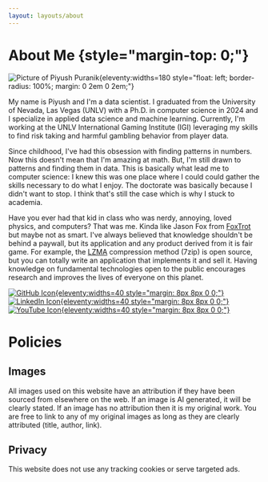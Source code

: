 ```yaml
---
layout: layouts/about
---
```


# About Me {style="margin-top: 0;"}

![Picture of Piyush Puranik](/assets/images/me.jpg){eleventy:widths=180 style="float: left; border-radius: 100%; margin: 0 2em 0 2em;"}

My name is Piyush and I'm a data scientist. I graduated from the University of Nevada, Las Vegas (UNLV) with a Ph.D. in computer science in 2024 and I specialize in applied data science and machine learning. Currently, I'm working at the UNLV International Gaming Institute (IGI) leveraging my skills to find risk taking and harmful gambling behavior from player data.

Since childhood, I've had this obsession with finding patterns in numbers. Now this doesn't mean that I'm amazing at math. But, I'm still drawn to patterns and finding them in data. This is basically what lead me to computer science: I knew this was one place where I could could gather the skills necessary to do what I enjoy. The doctorate was basically because I didn't want to stop. I think that's still the case which is why I stuck to academia.

Have you ever had that kid in class who was nerdy, annoying, loved physics, and computers? That was me. Kinda like Jason Fox from [FoxTrot](https://foxtrot.com/) but maybe not as smart. I've always believed that knowledge shouldn't be behind a paywall, but its application and any product derived from it is fair game. For example, the [LZMA](https://en.wikipedia.org/wiki/LZMA) compression method (7zip) is open source, but you can totally write an application that implements it and sell it. Having knowledge on fundamental technologies open to the public encourages research and improves the lives of everyone on this planet.

[![GitHub Icon](/assets/icons/github.svg){eleventy:widths=40 style="margin: 8px 8px 0 0;"}](https://github.com/preppie22/)
[![LinkedIn Icon](/assets/icons/linkedin.svg){eleventy:widths=40 style="margin: 8px 8px 0 0;"}](https://www.linkedin.com/in/piyush-puranik/)
[![YouTube Icon](/assets/icons/youtube.svg){eleventy:widths=40 style="margin: 8px 8px 0 0;"}](https://www.youtube.com/@AverageNerdTalks?sub_confirmation=1)

# Policies

## Images

All images used on this website have an attribution if they have been sourced from elsewhere on the web. If an image is AI generated, it will be clearly stated. If an image has no attribution then it is my original work. You are free to link to any of my original images as long as they are clearly attributed (title, author, link).

## Privacy

This website does not use any tracking cookies or serve targeted ads.